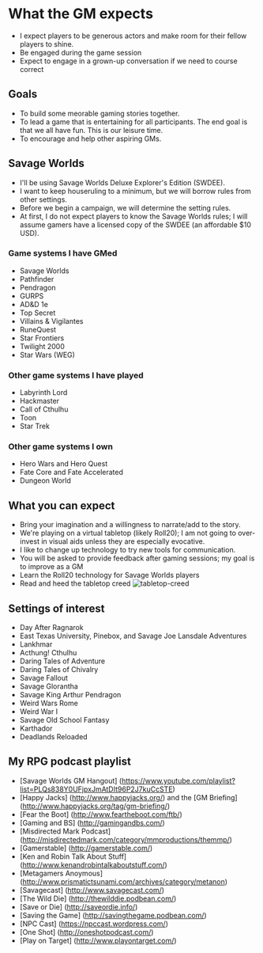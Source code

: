 # What the GM expects* I expect players to be generous actors and make room for their fellow players to shine.* Be engaged during the game session* Expect to engage in a grown-up conversation if we need to course correct## Goals* To build some meorable gaming stories together.* To lead a game that is entertaining for all participants. The end goal is that we all have fun. This is our leisure time.* To encourage and help other aspiring GMs.## Savage Worlds* I'll be using Savage Worlds Deluxe Explorer's Edition (SWDEE).* I want to keep  houseruling to a minimum, but we will borrow rules from other settings.* Before we begin a campaign, we will determine the setting rules.* At first, I do not expect players to know the Savage Worlds rules; I will assume gamers have a licensed copy of the SWDEE (an affordable $10 USD).### Game systems I have GMed* Savage Worlds* Pathfinder* Pendragon* GURPS* AD&D 1e* Top Secret* Villains & Vigilantes* RuneQuest* Star Frontiers* Twilight 2000* Star Wars (WEG)### Other game systems I have played* Labyrinth Lord* Hackmaster* Call of Cthulhu* Toon* Star Trek### Other game systems I own* Hero Wars and Hero Quest* Fate Core and Fate Accelerated* Dungeon World## What you can expect* Bring your imagination and a willingness to narrate/add to the story. * We're playing on a virtual tabletop (likely Roll20); I am not going to over-invest in visual aids unless they are especially evocative.* I like to change up technology to try new tools for communication.* You will be asked to provide feedback after gaming sessions; my goal is to improve as a GM* Learn the Roll20 technology for Savage Worlds players * Read and heed the tabletop creed![tabletop-creed](http://fragsandbeer.com/wp-content/uploads/2016/05/TabletopCreed.jpg)## Settings of interest* Day After Ragnarok* East Texas University, Pinebox, and Savage Joe Lansdale Adventures* Lankhmar* Acthung! Cthulhu* Daring Tales of Adventure* Daring Tales of Chivalry* Savage Fallout* Savage Glorantha* Savage King Arthur Pendragon* Weird Wars Rome* Weird War I* Savage Old School Fantasy* Karthador* Deadlands Reloaded## My RPG podcast playlist* [Savage Worlds GM Hangout] (https://www.youtube.com/playlist?list=PLQs838Y0UFjpxJmAtDIt96P2J7kuCcSTE)* [Happy Jacks] (http://www.happyjacks.org/) and the [GM Briefing] (http://www.happyjacks.org/tag/gm-briefing/)* [Fear the Boot] (http://www.feartheboot.com/ftb/)* [Gaming and BS] (http://gamingandbs.com/)* [Misdirected Mark Podcast] (http://misdirectedmark.com/category/mmproductions/themmp/)* [Gamerstable] (http://gamerstable.com/)* [Ken and Robin Talk About Stuff] (http://www.kenandrobintalkaboutstuff.com/)* [Metagamers Anoymous] (http://www.prismatictsunami.com/archives/category/metanon)* [Savagecast] (http://www.savagecast.com/)* [The Wild Die] (http://thewilddie.podbean.com/)* [Save or Die] (http://saveordie.info/)* [Saving the Game] (http://savingthegame.podbean.com/)* [NPC Cast] (https://npccast.wordpress.com/)* [One Shot] (http://oneshotpodcast.com/)* [Play on Target] (http://www.playontarget.com/) 